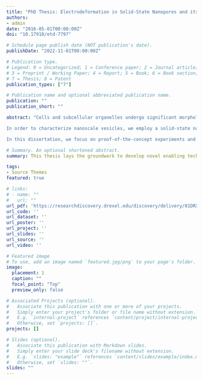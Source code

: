```yaml
---
title: "PhD Thesis: Electrodeformation in Solid-State Nanopores and its Application for Characterization of Nanoscale Vesicles and Viruses"
authors:
- admin
date: "2016-05-01T00:00:00Z"
doi: "10.17918/etd-7797"

# Schedule page publish date (NOT publication's date).
publishDate: "2022-11-01T00:00:00Z"

# Publication type.
# Legend: 0 = Uncategorized; 1 = Conference paper; 2 = Journal article;
# 3 = Preprint / Working Paper; 4 = Report; 5 = Book; 6 = Book section;
# 7 = Thesis; 8 = Patent
publication_types: ["7"]

# Publication name and optional abbreviated publication name.
publication: ""
publication_short: ""

abstract: "Cells and subcellular organelles undergo significant morphological changes in their life course, which requires crucial bending on their membranes. Therefore, characterizing the elastic properties of membranes and their deformation behavior has gained significant attention in the past decades. Researchers often use vesicles as model systems to study the mechanical properties of membranes because vesicles form the frame of various sub-cellular organelles such as lysosomes, endosomes, exosomes, as well as the lipid envelope of viruses. However, due to technological limitations, researchers have to use microscale vesicles hundreds of times larger than their naturally-occurring counterparts that are sub-micron in size. Since length-scale plays a crucial role in mechanical properties of vesicles, microscale vesicles are not a reliable model system for many biologically-relevant processes. The main objective of this research is to develop a novel analytical platform that enables measuring the elasticity of nanoscale vesicles.

In order to characterize nanoscale vesicles, we employ a solid-state nanopores and an electric field to form a local strong field inside the pore. Nanoscale vesicles, dispersed in an ionic solution, are then allowed to translocate through the pore, where they undergo a strong DC pulse. Such a strong DC pulse can deform the nanoscale vesicle due to the well-known phenomenon called electrodeformation. By measuring the ionic current through the pore and blockade events caused by vesicle translocation, we characterize the morphology of the translocating vesicle. Hence, electrodeformation in nanopores allows characterizing force-deformation properties of nanoscale vesicles.

In this dissertation, we focus on proof-of-the-concept experiments and particularly investigate the electrodeformation of nanoscale vesicles of varied mechanical properties. First, we show that elastic properties of liposomes can be characterized from their respective resistive pulse measurements. Then, we will use the theories of vesicle electrodeformation and translocation through nanopores to model the morphology of deformed liposomes inside nanopores. Finally, we will use this model along with resistive pulse measurements of human immunodeficiency (HIV) viruses to demonstrate the application of our platform for characterizing mechanical elasticity of viruses at nanoscale. Collectively, our results suggest that electrodeformation in solid-state nanopores can be used to describe the deformation behavior of nanoscale vesicles."

# Summary. An optional shortened abstract.
summary: This thesis lays the groundwork to develop novel enabling technologies based on nanopore resistive pulse sensing for characterization of vesicles’ elastic properties at nanoscale. Our data suggests that such platform can offer significant advantages over current state-of-the-art systems particularly in terms of throughput, costs and operability.

tags:
- Source Themes
featured: true

# links:
# - name: ""
#   url: ""
url_pdf: 'https://researchdiscovery.drexel.edu/discovery/delivery/01DRXU_INST:ResearchRepository/991014632590304721#13321501880004721'
url_code: ''
url_dataset: ''
url_poster: ''
url_project: ''
url_slides: ''
url_source: ''
url_video: ''

# Featured image
# To use, add an image named `featured.jpg/png` to your page's folder. 
image:
  placement: 1
  caption: ""
  focal_point: "Top"
  preview_only: false

# Associated Projects (optional).
#   Associate this publication with one or more of your projects.
#   Simply enter your project's folder or file name without extension.
#   E.g. `internal-project` references `content/project/internal-project/index.md`.
#   Otherwise, set `projects: []`.
projects: []

# Slides (optional).
#   Associate this publication with Markdown slides.
#   Simply enter your slide deck's filename without extension.
#   E.g. `slides: "example"` references `content/slides/example/index.md`.
#   Otherwise, set `slides: ""`.
slides: ""
---
```

